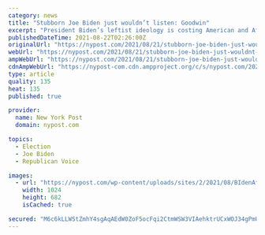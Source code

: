 ```yaml
---
category: news
title: "Stubborn Joe Biden just wouldn’t listen: Goodwin"
excerpt: "President Biden’s leftist ideology is costing American and Afghan lives in Kabul after ignoring crucial warnings from the US embassy — and now the terrorists are more powerful than"
publishedDateTime: 2021-08-22T02:26:00Z
originalUrl: "https://nypost.com/2021/08/21/stubborn-joe-biden-just-wouldnt-listen-goodwin/"
webUrl: "https://nypost.com/2021/08/21/stubborn-joe-biden-just-wouldnt-listen-goodwin/"
ampWebUrl: "https://nypost.com/2021/08/21/stubborn-joe-biden-just-wouldnt-listen-goodwin/amp/"
cdnAmpWebUrl: "https://nypost-com.cdn.ampproject.org/c/s/nypost.com/2021/08/21/stubborn-joe-biden-just-wouldnt-listen-goodwin/amp/"
type: article
quality: 135
heat: 135
published: true

provider:
  name: New York Post
  domain: nypost.com

topics:
  - Election
  - Joe Biden
  - Republican Voice

images:
  - url: "https://nypost.com/wp-content/uploads/sites/2/2021/08/BIdenAfghan.jpg?quality=90&strip=all&w=1024"
    width: 1024
    height: 682
    isCached: true

secured: "M6c6kLLWStZmhY4sgAqAEdW0ZoF5ocFqi2CtmWSW3VIAehktrUCxWOJ34gPmULqqH7IocKDf2cKL4ZuZicpL6lEf1GOBfzFK46chUIEGpxg+5+h2GZQdf+vsOgRggiptI1iDRS4V51zQbi1/iZPr90kwmT+k0ymfA345mdUP7v4q3R/2FOqncse9QXazF7Eu8EyMnRDsVFBYaE9rEodi6qly6al7Q0k+BxHRFYAG+xWRFWnweoanQOTALBbKnP4nEx0BMtBjP2e9hscbh7AouXmtpDqTmVYLYKmMDpuQSCQOKcTANbHaTKbWhgfTUIYT+NbBLTnoR/rtrwpcY4+55qVnwu6qeVX+iHQG9EGBSsM=;zZPtpI5wq2z+C2h4ai+JVQ=="
---
```


